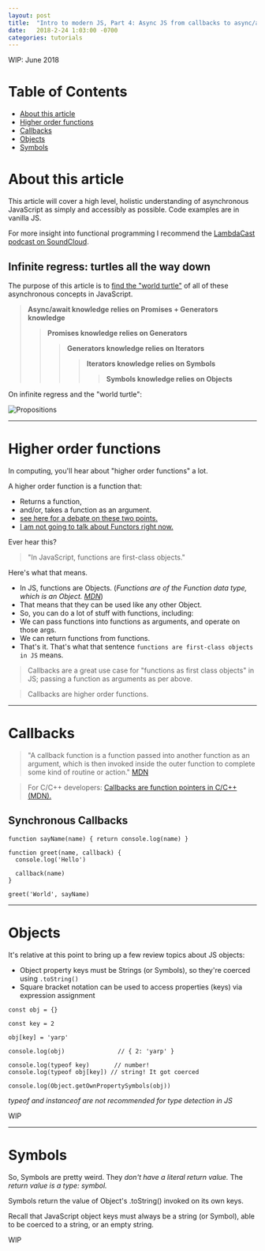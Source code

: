 ```yaml
---
layout: post
title:  "Intro to modern JS, Part 4: Async JS from callbacks to async/await"
date:   2018-2-24 1:03:00 -0700
categories: tutorials
---
```

WIP: June 2018

# Table of Contents

- [About this article](#about-this-article)
- [Higher order functions](#higher-order-functions)
- [Callbacks](#callbacks)
- [Objects](#objects)
- [Symbols](#symbols)

# About this article

This article will cover a high level, holistic understanding of asynchronous
JavaScript as simply and accessibly as possible. Code examples are in vanilla JS.

For more insight into functional programming I recommend the  [LambdaCast podcast on SoundCloud](https://soundcloud.com/lambda-cast).

## Infinite regress: turtles all the way down

The purpose of this article is to [find the "world turtle"](https://en.wikipedia.org/wiki/Turtles_all_the_way_down) of all of these asynchronous concepts in JavaScript.

> **Async/await knowledge relies on Promises + Generators knowledge**
>> **Promises knowledge relies on Generators**
>>> **Generators knowledge relies on Iterators**
>>>> **Iterators knowledge relies on Symbols**
>>>>> **Symbols knowledge relies on Objects**

On infinite regress and the "world turtle":

![Propositions](https://upload.wikimedia.org/wikipedia/commons/thumb/d/d4/Infinite_regress_en.svg/298px-Infinite_regress_en.svg.png)

------
# Higher order functions

In computing, you'll hear about "higher order functions" a lot.

A higher order function is a function that:
- Returns a function,
- and/or, takes a function as an argument.
- [see here for a debate on these two points.](https://en.wikipedia.org/wiki/Talk%3AHigher-order_function)
- [I am not going to talk about Functors right now.](https://en.wikipedia.org/wiki/Talk%3AHigher-order_function#Is_%22higher-order_function%22_synonymous_with_%22functor%22?)

Ever hear this?

>"In JavaScript, functions are first-class objects."

Here's what that means.

- In JS, functions are Objects. (*Functions are of the Function data type, which is an Object. [MDN](https://developer.mozilla.org/en-US/docs/Web/JavaScript/Reference/Functions)*)
- That means that they can be used like any other Object.
- So, you can do a lot of stuff with functions, including:
- We can pass functions into functions as arguments, and operate on those args.
- We can return functions from functions.
- That's it. That's what that sentence `functions are first-class objects in JS` means.

> Callbacks are a great use case for "functions as first class objects" in JS; passing a function as arguments as per above.

> Callbacks are higher order functions.

------
# Callbacks

> "A callback function is a function passed into another function as an argument, which is then invoked inside the outer function to complete some kind of routine or action." [MDN](https://developer.mozilla.org/en-US/docs/Glossary/Callback_function)

> For C/C++ developers: [Callbacks are function pointers in C/C++ (MDN).](https://developer.mozilla.org/en-US/docs/Mozilla/js-ctypes/Using_js-ctypes/Declaring_and_Using_Callbacks)

## Synchronous Callbacks

```
function sayName(name) { return console.log(name) }

function greet(name, callback) {
  console.log('Hello')

  callback(name)
}

greet('World', sayName)
```

------
# Objects

It's relative at this point to bring up a few review topics about JS objects:
- Object property keys must be Strings (or Symbols), so they're coerced using `.toString()`
- Square bracket notation can be used to access properties (keys) via expression assignment

```
const obj = {}

const key = 2

obj[key] = 'yarp'                 

console.log(obj)               // { 2: 'yarp' }

console.log(typeof key)       // number!
console.log(typeof obj[key]) // string! It got coerced

console.log(Object.getOwnPropertySymbols(obj))
```
*typeof and instanceof are not recommended for type detection in JS*

WIP

------
# Symbols

So, Symbols are pretty weird. They *don't have a literal return value.* The *return value is a type: symbol.*

Symbols return the value of Object's .toString() invoked on its own keys.

Recall that JavaScript object keys must always be a string (or Symbol), able to be coerced to a string, or an empty string.

WIP
